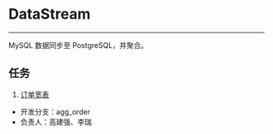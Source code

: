 # DataStream
---
MySQL 数据同步至 PostgreSQL，并聚合。

## 任务
1. [订单宽表](http://pm.turboradio.cn/index.php?m=story&f=view&storyID=4572&version=1&from=project&param=809)
* 开发分支：agg_order
* 负责人：高建强、李瑞
